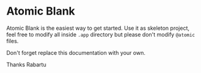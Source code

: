 Atomic Blank
============

Atomic Blank is the easiest way to get started. Use it as skeleton project, feel free to modify all inside `.app` directory but please don't modify `@atomic` files.


Don't forget replace this documentation with your own.

Thanks Rabartu



